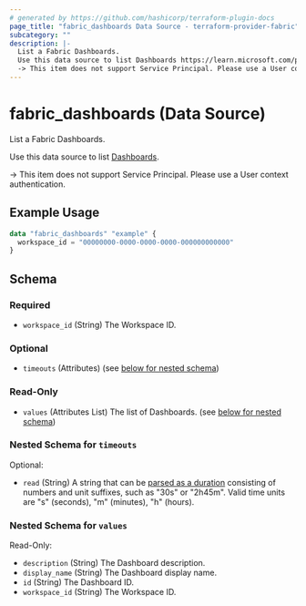 ```yaml
---
# generated by https://github.com/hashicorp/terraform-plugin-docs
page_title: "fabric_dashboards Data Source - terraform-provider-fabric"
subcategory: ""
description: |-
  List a Fabric Dashboards.
  Use this data source to list Dashboards https://learn.microsoft.com/power-bi/consumer/end-user-dashboards.
  -> This item does not support Service Principal. Please use a User context authentication.
---
```


# fabric_dashboards (Data Source)

List a Fabric Dashboards.

Use this data source to list [Dashboards](https://learn.microsoft.com/power-bi/consumer/end-user-dashboards).

-> This item does not support Service Principal. Please use a User context authentication.

## Example Usage

```terraform
data "fabric_dashboards" "example" {
  workspace_id = "00000000-0000-0000-0000-000000000000"
}
```

<!-- schema generated by tfplugindocs -->
## Schema

### Required

- `workspace_id` (String) The Workspace ID.

### Optional

- `timeouts` (Attributes) (see [below for nested schema](#nestedatt--timeouts))

### Read-Only

- `values` (Attributes List) The list of Dashboards. (see [below for nested schema](#nestedatt--values))

<a id="nestedatt--timeouts"></a>

### Nested Schema for `timeouts`

Optional:

- `read` (String) A string that can be [parsed as a duration](https://pkg.go.dev/time#ParseDuration) consisting of numbers and unit suffixes, such as "30s" or "2h45m". Valid time units are "s" (seconds), "m" (minutes), "h" (hours).

<a id="nestedatt--values"></a>

### Nested Schema for `values`

Read-Only:

- `description` (String) The Dashboard description.
- `display_name` (String) The Dashboard display name.
- `id` (String) The Dashboard ID.
- `workspace_id` (String) The Workspace ID.
